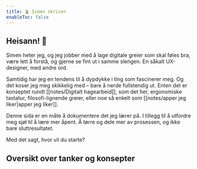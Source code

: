 ```yaml
---
title: 🪴 Simen skriver
enableToc: false
---
```


## Heisann! 👋

Simen heter jeg, og jeg jobber med å lage digitale greier som skal føles bra, være lett å forstå, og gjerne se fint ut i samme slengen. En såkalt UX-designer, med andre ord.

Samtidig har jeg en tendens til å dypdykke i ting som fascinerer meg. Og det koser jeg meg skikkelig med – bare å nerde fullstendig ut. Enten det er konseptet rundt [[notes/Digitalt hagearbeid]], som det her, ergonomiske tastatur, filosofi-lignende greier, eller noe så enkelt som [[notes/apper jeg liker|apper jeg liker]].

Denne sida er en måte å dokumentere det jeg lærer på. I tillegg til å utfordre meg sjøl til å lære mer åpent. Å tørre og dele mer av prosessen, og ikke bare sluttresultatet.

Med det sagt, hvor vil du starte?

## Oversikt over tanker og konsepter
